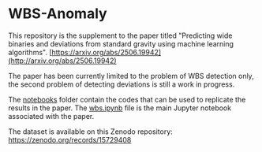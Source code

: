 # WBS-Anomaly

This repository is the supplement to the paper titled "Predicting wide binaries and deviations from standard gravity using machine learning algorithms". [https://arxiv.org/abs/2506.19942](http://arxiv.org/abs/2506.19942)

The paper has been currently limited to the problem of WBS detection only, the second problem of detecting deviations is still a work in progress. 

The [notebooks](notebooks) folder contain the codes that can be used to replicate the results in the paper. The [wbs.ipynb](notebooks/wbs.ipynb) file is the main Jupyter notebook associated with the paper. 

The dataset is available on this Zenodo repository: https://zenodo.org/records/15729408
